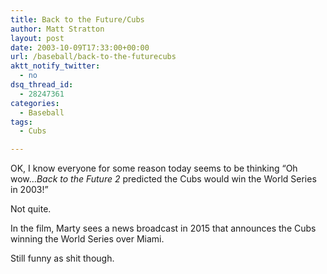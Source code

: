 ```yaml
---
title: Back to the Future/Cubs
author: Matt Stratton
layout: post
date: 2003-10-09T17:33:00+00:00
url: /baseball/back-to-the-futurecubs
aktt_notify_twitter:
  - no
dsq_thread_id:
  - 28247361
categories:
  - Baseball
tags:
  - Cubs

---
```

OK, I know everyone for some reason today seems to be thinking &#8220;Oh wow&#8230;_Back to the Future 2_ predicted the Cubs would win the World Series in 2003!&#8221;

Not quite.

In the film, Marty sees a news broadcast in 2015 that announces the Cubs winning the World Series over Miami.

Still funny as shit though.